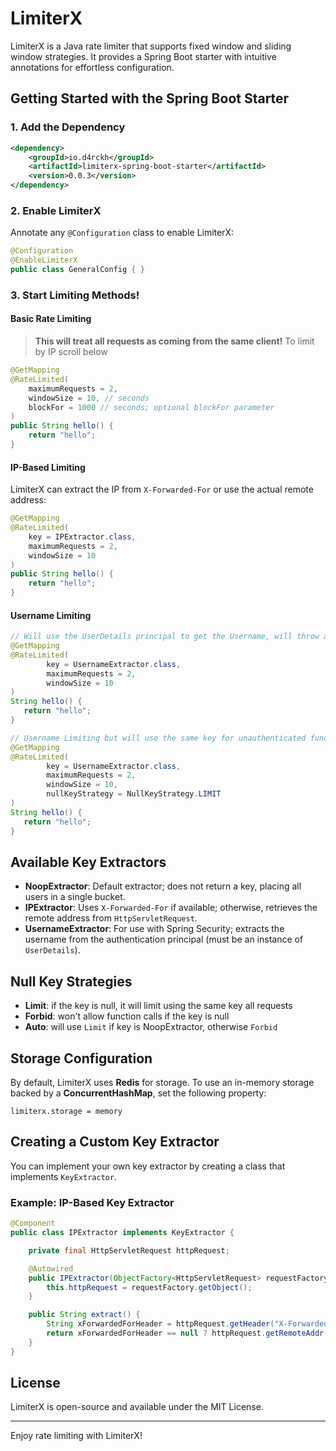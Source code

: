 # LimiterX

LimiterX is a Java rate limiter that supports fixed window and sliding window strategies. It provides a Spring Boot starter with intuitive annotations for effortless configuration.

## Getting Started with the Spring Boot Starter

### 1. Add the Dependency

```xml
<dependency>
    <groupId>io.d4rckh</groupId>
    <artifactId>limiterx-spring-boot-starter</artifactId>
    <version>0.0.3</version>
</dependency>
```

### 2. Enable LimiterX

Annotate any `@Configuration` class to enable LimiterX:

```java
@Configuration
@EnableLimiterX
public class GeneralConfig { }
```

### 3. Start Limiting Methods!

#### Basic Rate Limiting

> **This will treat all requests as coming from the same client!** To limit by IP scroll below

```java
@GetMapping
@RateLimited(
    maximumRequests = 2,
    windowSize = 10, // seconds
    blockFor = 1000 // seconds; optional blockFor parameter
)
public String hello() {
    return "hello";
}
```

#### IP-Based Limiting

LimiterX can extract the IP from `X-Forwarded-For` or use the actual remote address:

```java
@GetMapping
@RateLimited(
    key = IPExtractor.class,
    maximumRequests = 2,
    windowSize = 10
)
public String hello() {
    return "hello";
} 
```

#### Username Limiting

```java
// Will use the UserDetails principal to get the Username, will throw an error if the user is not authenticated
@GetMapping
@RateLimited(
        key = UsernameExtractor.class,
        maximumRequests = 2,
        windowSize = 10
)
String hello() {
   return "hello";
}

// Username Limiting but will use the same key for unauthenticated function calls (won't throw any errors if the key is null)
@GetMapping
@RateLimited(
        key = UsernameExtractor.class,
        maximumRequests = 2,
        windowSize = 10,
        nullKeyStrategy = NullKeyStrategy.LIMIT
)
String hello() {
   return "hello";
}
```

## Available Key Extractors

- **NoopExtractor**: Default extractor; does not return a key, placing all users in a single bucket.
- **IPExtractor**: Uses `X-Forwarded-For` if available; otherwise, retrieves the remote address from `HttpServletRequest`.
- **UsernameExtractor**: For use with Spring Security; extracts the username from the authentication principal (must be an instance of `UserDetails`).

## Null Key Strategies

- **Limit**: if the key is null, it will limit using the same key all requests
- **Forbid**: won't allow function calls if the key is null
- **Auto**: will use `Limit` if key is NoopExtractor, otherwise `Forbid`

## Storage Configuration

By default, LimiterX uses **Redis** for storage. To use an in-memory storage backed by a **ConcurrentHashMap**, set the following property:

```properties
limiterx.storage = memory
```

## Creating a Custom Key Extractor

You can implement your own key extractor by creating a class that implements `KeyExtractor`.

### Example: IP-Based Key Extractor

```java
@Component
public class IPExtractor implements KeyExtractor {

    private final HttpServletRequest httpRequest;

    @Autowired
    public IPExtractor(ObjectFactory<HttpServletRequest> requestFactory) {
        this.httpRequest = requestFactory.getObject();
    }

    public String extract() {
        String xForwardedForHeader = httpRequest.getHeader("X-Forwarded-For");
        return xForwardedForHeader == null ? httpRequest.getRemoteAddr() : xForwardedForHeader;
    }
}
```

## License

LimiterX is open-source and available under the MIT License.

---

Enjoy rate limiting with LimiterX!
